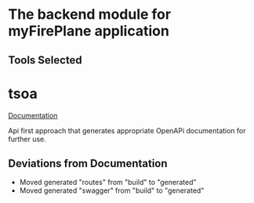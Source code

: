 # The backend module for myFirePlane application

## Tools Selected

# tsoa

[Documentation](https://tsoa-community.github.io/docs/)

Api first approach that generates appropriate OpenAPi documentation for further use.

## Deviations from Documentation

- Moved generated "routes" from "build" to "generated"
- Moved generated "swagger" from "build" to "generated"
